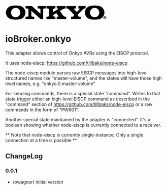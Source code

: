 ![Logo](admin/onkyo.png)
# ioBroker.onkyo

This adapter allows control of Onkyo AVRs using the EISCP protocol.

It uses node-eiscp: https://github.com/tillbaks/node-eiscp

The node-eiscp module parses raw EISCP messages into high-level
structured names like "master-volume", and the states will have those
high level names, e.g. "onkyo.0.master-volume"

For sending commands, there is a special state "command". Writes to that state
trigger either an high-level EISCP command as described in the "command" section
of https://github.com/tillbaks/node-eiscp or a raw commands in the form of "PWR01".

Another special state maintained by the adapter is "connected". It's a boolean
showing whether node-eiscp is currently connected to a receiver.

** Note that node-eiscp is currently single-instance. Only a single connection at a time
is possible **

## ChangeLog

### 0.0.1
* (owagner) initial version

